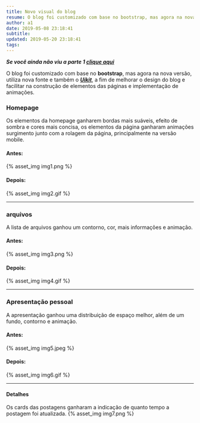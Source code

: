 ```yaml
---
title: Novo visual do blog
resume: O blog foi customizado com base no bootstrap, mas agora na nova versão, utiliza nova fonte
author: a1
date: 2019-05-08 23:18:41
subtitle:
updated: 2019-05-20 23:18:41
tags:
---
```


***Se você ainda não viu a parte 1 [clique aqui](/post/2019/05/05/Customizacoes-no-blog/)***

O blog foi customizado com base no **bootstrap**, mas agora na nova versão, utiliza nova fonte e também o ***[Uikit](https://getuikit.com/)***, a fim de melhorar o design do blog e facilitar na construção de elementos das páginas e implementação de animações.

### Homepage
Os elementos da homepage ganharem bordas mais suáveis, efeito de sombra e cores mais concisa, os elementos da página ganharam animações surgimento junto com a rolagem da página, principalmente na versão mobile.

#### Antes:
{% asset_img img1.png %}
#### Depois:
{% asset_img img2.gif %}


___

### arquivos
A lista de arquivos ganhou um contorno, cor, mais informações e animação.

#### Antes:
{% asset_img img3.png %}
#### Depois:
{% asset_img img4.gif %}

___

### Apresentação pessoal
A apresentação ganhou uma distribuição de espaço melhor, além de um fundo, contorno e animação.

#### Antes:
{% asset_img img5.jpeg %}
#### Depois:
{% asset_img img6.gif %}

___

#### Detalhes
Os cards das postagens ganharam a indicação de quanto tempo a postagem foi atualizada.
{% asset_img img7.png %}
